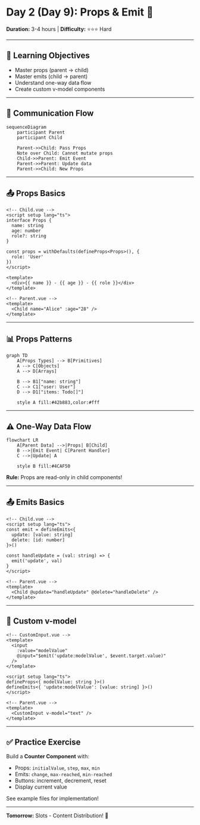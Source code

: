 # Day 2 (Day 9): Props & Emit 📡

**Duration:** 3-4 hours | **Difficulty:** ⭐⭐⭐ Hard

---

## 📖 Learning Objectives

- Master props (parent → child)
- Master emits (child → parent)
- Understand one-way data flow
- Create custom v-model components

---

## 🔄 Communication Flow

```mermaid
sequenceDiagram
    participant Parent
    participant Child
    
    Parent->>Child: Pass Props
    Note over Child: Cannot mutate props
    Child->>Parent: Emit Event
    Parent->>Parent: Update data
    Parent->>Child: New Props
```

---

## 📤 Props Basics

```vue
<!-- Child.vue -->
<script setup lang="ts">
interface Props {
  name: string
  age: number
  role?: string
}

const props = withDefaults(defineProps<Props>(), {
  role: 'User'
})
</script>

<template>
  <div>{{ name }} - {{ age }} - {{ role }}</div>
</template>

<!-- Parent.vue -->
<template>
  <Child name="Alice" :age="28" />
</template>
```

---

## 📊 Props Patterns

```mermaid
graph TD
    A[Props Types] --> B[Primitives]
    A --> C[Objects]
    A --> D[Arrays]
    
    B --> B1["name: string"]
    C --> C1["user: User"]
    D --> D1["items: Todo[]"]
    
    style A fill:#42b883,color:#fff
```

---

## ⚠️ One-Way Data Flow

```mermaid
flowchart LR
    A[Parent Data] -->|Props| B[Child]
    B -->|Emit Event| C[Parent Handler]
    C -->|Update| A
    
    style B fill:#4CAF50
```

**Rule:** Props are read-only in child components!

---

## 📤 Emits Basics

```vue
<!-- Child.vue -->
<script setup lang="ts">
const emit = defineEmits<{
  update: [value: string]
  delete: [id: number]
}>()

const handleUpdate = (val: string) => {
  emit('update', val)
}
</script>

<!-- Parent.vue -->
<template>
  <Child @update="handleUpdate" @delete="handleDelete" />
</template>
```

---

## 🔄 Custom v-model

```vue
<!-- CustomInput.vue -->
<template>
  <input 
    :value="modelValue"
    @input="$emit('update:modelValue', $event.target.value)"
  />
</template>

<script setup lang="ts">
defineProps<{ modelValue: string }>()
defineEmits<{ 'update:modelValue': [value: string] }>()
</script>

<!-- Parent.vue -->
<template>
  <CustomInput v-model="text" />
</template>
```

---

## ✅ Practice Exercise

Build a **Counter Component** with:
- Props: `initialValue`, `step`, `max`, `min`
- Emits: `change`, `max-reached`, `min-reached`
- Buttons: increment, decrement, reset
- Display current value

See example files for implementation!

---

**Tomorrow:** Slots - Content Distribution! 🎰
